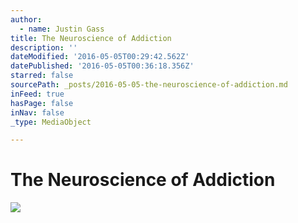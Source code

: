 ```yaml
---
author:
  - name: Justin Gass
title: The Neuroscience of Addiction
description: ''
dateModified: '2016-05-05T00:29:42.562Z'
datePublished: '2016-05-05T00:36:18.356Z'
starred: false
sourcePath: _posts/2016-05-05-the-neuroscience-of-addiction.md
inFeed: true
hasPage: false
inNav: false
_type: MediaObject

---
```

# The Neuroscience of Addiction
![](https://the-grid-user-content.s3-us-west-2.amazonaws.com/0398c639-0a0e-49a6-a1b6-90d51f1c16d7.jpg)